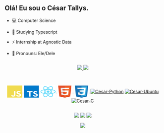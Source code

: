 ## Olá! Eu sou o César Tallys.


- :computer:  Computer Science
- :seedling:  Studying Typescript
- :zap:  Internship at Agnostic Data
- :bearded_person: Pronouns: Ele/Dele

  ##

<!-- Most Used Languages-->
<div align="center">
  <a href="https://https://github.com/CesarTHD">
  
  <img height="150em" src="https://github-readme-stats.vercel.app/api/top-langs/?username=CesarTHD&layout=compact&langs_count=7&theme=dark"/>
  <img height="150em" src="https://github-readme-stats.vercel.app/api?username=CesarTHD&&count_private=true&show_icons=true&theme=radical"/>
</div>
  
##
  
  <div style="display: inline_block"><br>
  <div align="center">
  <img align="center" alt="Cesar-Js" height="40" width="50" src="https://raw.githubusercontent.com/devicons/devicon/master/icons/javascript/javascript-plain.svg">
  <img align="center" alt="Cesar-Ts" height="40" width="50" src="https://raw.githubusercontent.com/devicons/devicon/master/icons/typescript/typescript-plain.svg">
  <img align="center" alt="Cesar-React" height="40" width="50" src="https://raw.githubusercontent.com/devicons/devicon/master/icons/react/react-original.svg">
  <img align="center" alt="Cesar-HTML" height="40" width="50" src="https://raw.githubusercontent.com/devicons/devicon/master/icons/html5/html5-original.svg">
  <img align="center" alt="Cesar-CSS " height="40" width="50" src="https://raw.githubusercontent.com/devicons/devicon/master/icons/css3/css3-original.svg">
  <img align="center" alt="Cesar-Python " height="40" width="80" src="https://img.shields.io/badge/Python-14354C?style=for-the-badge&logo=python&logoColor=white">
  <img align="center" alt="Cesar-Ubuntu " height="40" width="80" src="https://img.shields.io/badge/Ubuntu-E95420?style=for-the-badge&logo=ubuntu&logoColor=white">  
  <img align="center" alt="Cesar-C" height="40" width="60" src="https://img.shields.io/badge/C-00599C?style=for-the-badge&logo=c&logoColor=white">
</div>
  </div>
 
##

##
  
  <div> 
    <div align="center">
  <a href="https://www.instagram.com/cesar_thd/" target="_blank"><img src="https://img.shields.io/badge/-Instagram-%23E4405F?style=for-the-badge&logo=instagram&logoColor=white" target="_blank"></a>
 <a href="https://discord.com/channels/CesarTHD#4291" target="_blank"><img src="https://img.shields.io/badge/Discord-7289DA?style=for-the-badge&logo=discord&logoColor=white" target="_blank"></a> 
  <a href = "mailto:cesartallys5@gmail.com"><img src="https://img.shields.io/badge/-Gmail-%23333?style=for-the-badge&logo=gmail&logoColor=white" target="_blank"></a>
      
  <a href="https://www.linkedin.com/in/cesar-tallys-henrique-duarte-08263a197" target="_blank"><img src="https://img.shields.io/badge/-LinkedIn-%230077B5?style=for-the-badge&logo=linkedin&logoColor=white" target="_blank"></a> 
      </div>
    
<!--Snake animation-->
<div align="center">
  
<!--
**CesarTHD/CesarTHD** is a ✨ _special_ ✨ repository because its `README.md` (this file) appears on your GitHub profile.

-->
